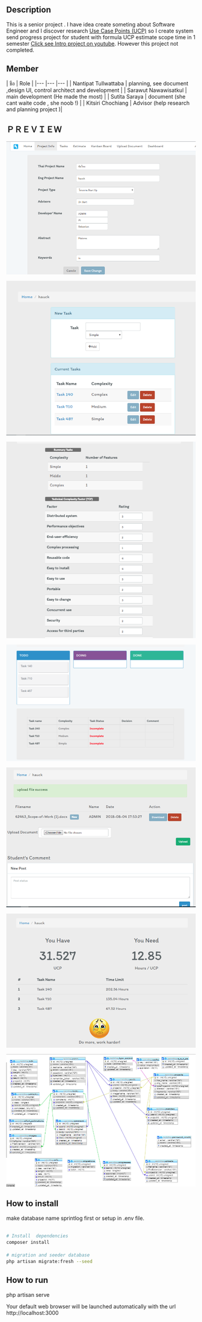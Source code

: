 ## Description
 This is a senior project . I have idea create  someting  about  Software Engineer  and  I discover  research [Use Case Points (UCP)](https://en.wikipedia.org/wiki/Use_Case_Points) so I create system send progress project for student with formula UCP estimate scope time in 1 semester
[Click see Intro project on youtube](https://www.youtube.com/watch?v=y2E3AMBtjoM).
However this project not completed.


## Member
|  ชือ   |       Role    |
|---	                         |---            |---            |
|  Nantipat Tullwattaba       |  planning, see document ,design UI, control architect and development |
|     Sarawut Nawawisatkul      |     main development  (He made the most) |
|     Sutita Saraya      |     document (she cant waite code , she noob !) |
|    Kitsiri Chochiang      |     Advisor (help research  and planning project )|

## ＰＲＥＶＩＥＷ

![Alt text](/preview/1.png)

![Alt text](/preview/2.png)

![Alt text](/preview/3.png)

![Alt text](/preview/4.png)

![Alt text](/preview/5.png)

![Alt text](/preview/6.png)

![Alt text](/preview/relationshipDB.png)



##  How to install
make database name  sprintlog first or setup in .env file. 
```bash

# Install  dependencies
composer install 

# migration and seeder database
php artisan migrate:fresh --seed
```


## How to run
php artisan serve 



Your default web browser will be launched automatically with the url http://localhost:3000